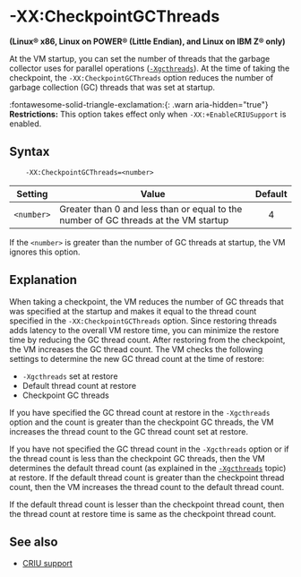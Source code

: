 <!--
* Copyright (c) 2017, 2023 IBM Corp. and others
*
* This program and the accompanying materials are made
* available under the terms of the Eclipse Public License 2.0
* which accompanies this distribution and is available at
* https://www.eclipse.org/legal/epl-2.0/ or the Apache
* License, Version 2.0 which accompanies this distribution and
* is available at https://www.apache.org/licenses/LICENSE-2.0.
*
* This Source Code may also be made available under the
* following Secondary Licenses when the conditions for such
* availability set forth in the Eclipse Public License, v. 2.0
* are satisfied: GNU General Public License, version 2 with
* the GNU Classpath Exception [1] and GNU General Public
* License, version 2 with the OpenJDK Assembly Exception [2].
*
* [1] https://www.gnu.org/software/classpath/license.html
* [2] https://openjdk.org/legal/assembly-exception.html
*
* SPDX-License-Identifier: EPL-2.0 OR Apache-2.0 OR GPL-2.0 WITH
* Classpath-exception-2.0 OR LicenseRef-GPL-2.0 WITH Assembly-exception
-->

# -XX:CheckpointGCThreads

**(Linux&reg; x86, Linux on POWER&reg; (Little Endian), and Linux on IBM Z&reg; only)**

At the VM startup, you can set the number of threads that the garbage collector uses for parallel operations ([`-Xgcthreads`](xgcthreads.md)). At the time of taking the checkpoint, the `-XX:CheckpointGCThreads` option reduces the number of garbage collection (GC) threads that was set at startup.

:fontawesome-solid-triangle-exclamation:{: .warn aria-hidden="true"} **Restrictions:** This option takes effect only when `-XX:+EnableCRIUSupport` is enabled.

## Syntax

        -XX:CheckpointGCThreads=<number>

| Setting               | Value                            | Default                                                  |
|-----------------------|-----------------------------------|:---------------------------------------------------------:|
| `<number>` | Greater than 0 and less than or equal to the number of GC threads at the VM startup |  4           |

If the `<number>` is greater than the number of GC threads at startup, the VM ignores this option.

## Explanation

When taking a checkpoint, the VM reduces the number of GC threads that was specified at the startup and makes it equal to the thread count specified in the `-XX:CheckpointGCThreads` option. Since restoring threads adds latency to the overall VM restore time, you can minimize the restore time by reducing the GC thread count. After restoring from the checkpoint, the VM increases the GC thread count. The VM checks the following settings to determine the new GC thread count at the time of restore:

- `-Xgcthreads` set at restore
- Default thread count at restore
- Checkpoint GC threads

If you have specified the GC thread count at restore in the `-Xgcthreads` option and the count is greater than the checkpoint GC threads, the VM increases the thread count to the GC thread count set at restore.

If you have not specified the GC thread count in the `-Xgcthreads` option or if the thread count is less than the checkpoint GC threads, then the VM determines the default thread count (as explained in the [`-Xgcthreads`](xgcthreads.md#explanation) topic) at restore. If the default thread count is greater than the checkpoint thread count, then the VM increases the thread count to the default thread count.

If the default thread count is lesser than the checkpoint thread count, then the thread count at restore time is same as the checkpoint thread count.

## See also

- [CRIU support](criusupport.md)

<!-- ==== END OF TOPIC ==== xxcheckpointgcthread.md ==== -->
